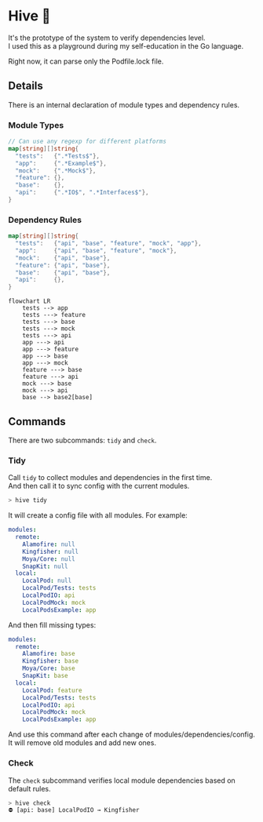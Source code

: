 # Hive 🐝

It's the prototype of the system to verify dependencies level.<br>
I used this as a playground during my self-education in the Go language.

Right now, it can parse only the Podfile.lock file.<br>


## Details

There is an internal declaration of module types and dependency rules.

### Module Types

```go
// Can use any regexp for different platforms
map[string][]string{
  "tests":   {".*Tests$"},
  "app":     {".*Example$"},
  "mock":    {".*Mock$"},
  "feature": {},
  "base":    {},
  "api":     {".*IO$", ".*Interfaces$"},
}
```

### Dependency Rules

```go
map[string][]string{
  "tests":   {"api", "base", "feature", "mock", "app"},
  "app":     {"api", "base", "feature", "mock"},
  "mock":    {"api", "base"},
  "feature": {"api", "base"},
  "base":    {"api", "base"},
  "api":     {},
}
```

```mermaid
flowchart LR
    tests --> app
    tests ---> feature
    tests ---> base
    tests ---> mock
    tests ---> api
    app ---> api
    app ---> feature
    app ---> base
    app ---> mock
    feature ---> base
    feature ---> api
    mock ---> base
    mock ---> api
    base --> base2[base]
```

## Commands

There are two subcommands: `tidy` and `check`.

### Tidy

Call `tidy` to collect modules and dependencies in the first time.<br>
And then call it to sync config with the current modules.
```sh
> hive tidy
```

It will create a config file with all modules. For example:
```yml
modules:
  remote:
    Alamofire: null
    Kingfisher: null
    Moya/Core: null
    SnapKit: null
  local:
    LocalPod: null
    LocalPod/Tests: tests
    LocalPodIO: api
    LocalPodMock: mock
    LocalPodsExample: app
```

And then fill missing types:
```yml
modules:
  remote:
    Alamofire: base
    Kingfisher: base
    Moya/Core: base
    SnapKit: base
  local:
    LocalPod: feature
    LocalPod/Tests: tests
    LocalPodIO: api
    LocalPodMock: mock
    LocalPodsExample: app
```

And use this command after each change of modules/dependencies/config.<br>
It will remove old modules and add new ones.

### Check

The `check` subcommand verifies local module dependencies based on default rules.
```sh
> hive check
⛔️ [api: base] LocalPodIO → Kingfisher
```

